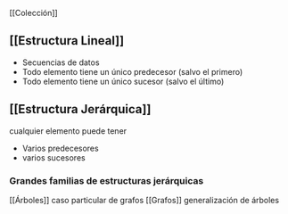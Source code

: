 [[Colección]]
## [[Estructura Lineal]]
- Secuencias de datos
- Todo elemento tiene un único predecesor (salvo el primero)
- Todo elemento tiene un único sucesor (salvo el último)
## [[Estructura Jerárquica]]

cualquier elemento puede tener
- Varios predecesores
- varios sucesores

### Grandes familias de estructuras jerárquicas

[[Árboles]] caso particular de grafos
[[Grafos]] generalización de árboles